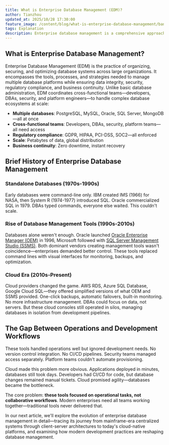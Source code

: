 ```yaml
---
title: What is Enterprise Database Management (EDM)?
author: Tianzhou
updated_at: 2025/10/28 17:30:00
feature_image: /content/blog/what-is-enterprise-database-management/banner.webp
tags: Explanation
description: Enterprise database management is a comprehensive approach to organizing, securing, and optimizing database systems and workflows at scale, ensuring data integrity, availability, and compliance across large organizations.
---
```


## What is Enterprise Database Management?

Enterprise Database Management (EDM) is the practice of organizing, securing, and optimizing database systems across large organizations. It encompasses the tools, processes, and strategies needed to manage multiple database platforms while ensuring data integrity, security, regulatory compliance, and business continuity. Unlike basic database administration, EDM coordinates cross-functional teams—developers, DBAs, security, and platform engineers—to handle complex database ecosystems at scale:

- **Multiple databases**: PostgreSQL, MySQL, Oracle, SQL Server, MongoDB—all at once
- **Cross-functional teams**: Developers, DBAs, security, platform teams—all need access
- **Regulatory compliance**: GDPR, HIPAA, PCI-DSS, SOC2—all enforced
- **Scale**: Petabytes of data, global distribution
- **Business continuity**: Zero downtime, instant recovery

## Brief History of Enterprise Database Management

### Standalone Databases (1970s-1990s)

Early databases were command-line only. IBM created IMS (1966) for NASA, then System R (1974-1977) introduced SQL. Oracle commercialized SQL in 1979. DBAs typed commands, everyone else waited. This couldn't scale.

### Rise of Database Management Tools (1990s-2010s)

Databases alone weren't enough. Oracle launched [Oracle Enterprise Manager (OEM)](https://www.oracle.com/enterprise-manager/) in 1996, Microsoft followed with [SQL Server Management Studio (SSMS)](https://learn.microsoft.com/en-us/ssms/). Both dominant vendors creating management tools wasn't coincidence—enterprises demanded better control. These tools replaced command lines with visual interfaces for monitoring, backups, and optimization.

### Cloud Era (2010s-Present)

Cloud providers changed the game. AWS RDS, Azure SQL Database, Google Cloud SQL—they offered simplified versions of what OEM and SSMS provided. One-click backups, automatic failovers, built-in monitoring. No more infrastructure management. DBAs could focus on data, not servers. But these cloud consoles still operated in silos, managing databases in isolation from development pipelines.

## The Gap Between Operations and Development Workflows

These tools handled operations well but ignored development needs. No version control integration. No CI/CD pipelines. Security teams managed access separately. Platform teams couldn't automate provisioning.

Cloud made this problem more obvious. Applications deployed in minutes, databases still took days. Developers had CI/CD for code, but database changes remained manual tickets. Cloud promised agility—databases became the bottleneck.

The core problem: **these tools focused on operational tasks, not collaborative workflows**. Modern enterprises need all teams working together—traditional tools never delivered that.

In our next article, we'll explore the evolution of enterprise database management in detail—tracing its journey from mainframe-era centralized systems through client-server architectures to today's cloud-native platforms, and examining how modern development practices are reshaping database management.
